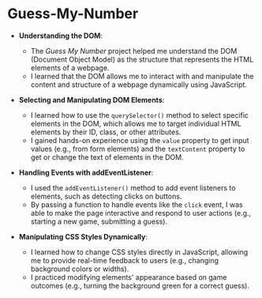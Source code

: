 # Guess-My-Number

- **Understanding the DOM**:  
  - The *Guess My Number* project helped me understand the DOM (Document Object Model) as the structure that represents the HTML elements of a webpage.
  - I learned that the DOM allows me to interact with and manipulate the content and structure of a webpage dynamically using JavaScript.

- **Selecting and Manipulating DOM Elements**:  
  - I learned how to use the `querySelector()` method to select specific elements in the DOM, which allows me to target individual HTML elements by their ID, class, or other attributes.
  - I gained hands-on experience using the `value` property to get input values (e.g., from form elements) and the `textContent` property to get or change the text of elements in the DOM.

- **Handling Events with addEventListener**:  
  - I used the `addEventListener()` method to add event listeners to elements, such as detecting clicks on buttons.  
  - By passing a function to handle events like the `click` event, I was able to make the page interactive and respond to user actions (e.g., starting a new game, submitting a guess).

- **Manipulating CSS Styles Dynamically**:  
  - I learned how to change CSS styles directly in JavaScript, allowing me to provide real-time feedback to users (e.g., changing background colors or widths).
  - I practiced modifying elements' appearance based on game outcomes (e.g., turning the background green for a correct guess).
